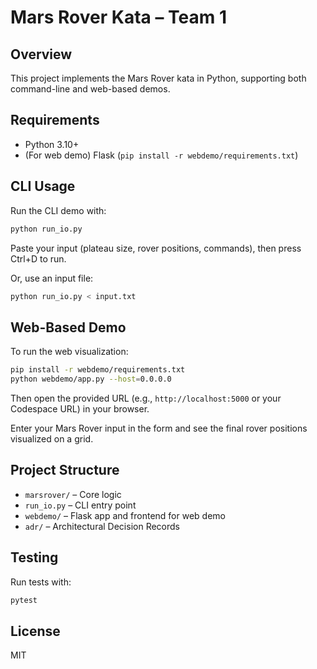 # Mars Rover Kata – Team 1

## Overview
This project implements the Mars Rover kata in Python, supporting both command-line and web-based demos.

## Requirements
- Python 3.10+
- (For web demo) Flask (`pip install -r webdemo/requirements.txt`)

## CLI Usage
Run the CLI demo with:
```bash
python run_io.py
```
Paste your input (plateau size, rover positions, commands), then press Ctrl+D to run.

Or, use an input file:
```bash
python run_io.py < input.txt
```

## Web-Based Demo
To run the web visualization:
```bash
pip install -r webdemo/requirements.txt
python webdemo/app.py --host=0.0.0.0
```
Then open the provided URL (e.g., `http://localhost:5000` or your Codespace URL) in your browser.

Enter your Mars Rover input in the form and see the final rover positions visualized on a grid.

## Project Structure
- `marsrover/` – Core logic
- `run_io.py` – CLI entry point
- `webdemo/` – Flask app and frontend for web demo
- `adr/` – Architectural Decision Records

## Testing
Run tests with:
```bash
pytest
```

## License
MIT